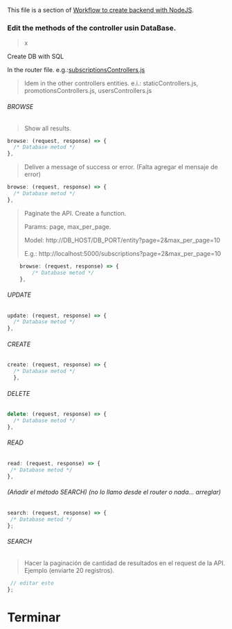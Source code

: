 This file is a section of [Workflow to create backend with NodeJS](./README.md).

### Edit the methods of the controller usin DataBase.

> x

Create DB with SQL

In the router file. e.g.:<u>subscriptionsControllers.js</u>

> Idem in the other controllers entities. e.i.: staticControllers.js, promotionsControllers.js, usersControllers.js

###### BROWSE

> Show all results.

```js
browse: (request, response) => {
  /* Database metod */
},
```

> Deliver a message of success or error. (Falta agregar el mensaje de error)

```js
browse: (request, response) => {
  /* Database metod */
},
```

> Paginate the API. Create a function.
>
> Params: page, max_per_page.
>
> Model: http://DB_HOST/DB_PORT/entity?page=2&max_per_page=10
>
> E.g.: http://localhost:5000/subscriptions?page=2&max_per_page=10

```js
	browse: (request, response) => {
		/* Database metod */
	},

```

###### UPDATE

```js
update: (request, response) => {
  /* Database metod */
},
```

###### CREATE

```js
create: (request, response) => {
  /* Database metod */
  },
```

###### DELETE

```js
delete: (request, response) => {
  /* Database metod */
},
```

###### READ

```js
read: (request, response) => {
 /* Database metod */
},
```

###### (Añadir el método SEARCH) (no lo llamo desde el router o nada... arreglar)

```js
search: (request, response) => {
 /* Database metod */
};
```

###### SEARCH

> Hacer la paginación de cantidad de resultados en el request de la API. Ejemplo (enviarte 20 registros).

```js
 // editar esto
};
```

# Terminar

